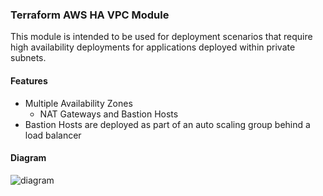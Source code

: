 ### Terraform AWS HA VPC Module

This module is intended to be used for deployment scenarios that require high 
availability deployments for applications deployed within private subnets. 

#### Features

* Multiple Availability Zones
  * NAT Gateways and Bastion Hosts
* Bastion Hosts are deployed as part of an auto scaling group behind a load balancer


#### Diagram

![diagram](https://github.com/spohnan/tf-aws-ha-vpc/blob/master/deployment/ha-vpc.png)